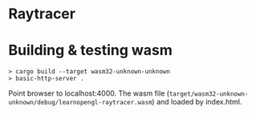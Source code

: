 # Raytracer

# Building & testing wasm

```
> cargo build --target wasm32-unknown-unknown
> basic-http-server .
```

Point browser to localhost:4000. The wasm file (`target/wasm32-unknown-unknown/debug/learnopengl-raytracer.wasm`)
and loaded by index.html.

